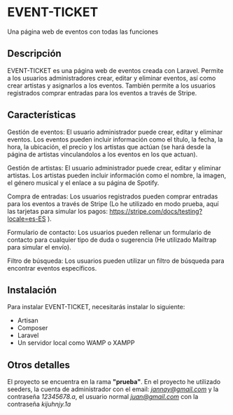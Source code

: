 # EVENT-TICKET #

Una página web de eventos con todas las funciones

## Descripción ##
EVENT-TICKET es una página web de eventos creada con Laravel. Permite a los usuarios administradores crear, editar y eliminar eventos, así como crear artistas y asignarlos a los eventos. También permite a los usuarios registrados comprar entradas para los eventos a través de Stripe.

## Características ##
Gestión de eventos: El usuario administrador puede crear, editar y eliminar eventos. Los eventos pueden incluir información como el título, la fecha, la hora, la ubicación, el precio y los artistas que actúan (se hará desde la página de artistas vinculandolos a los eventos en los que actuan).

Gestión de artistas: El usuario administrador puede crear, editar y eliminar artistas. Los artistas pueden incluir información como el nombre, la imagen, el género musical y el enlace a su página de Spotify.

Compra de entradas: Los usuarios registrados pueden comprar entradas para los eventos a través de Stripe (Lo he utilizado en modo prueba, aquí las tarjetas para simular los pagos: https://stripe.com/docs/testing?locale=es-ES ).

Formulario de contacto: Los usuarios pueden rellenar un formulario de contacto para cualquier tipo de duda o sugerencia (He utilizado Mailtrap para simular el envío).

Filtro de búsqueda: Los usuarios pueden utilizar un filtro de búsqueda para encontrar eventos específicos.

## Instalación ##
Para instalar EVENT-TICKET, necesitarás instalar lo siguiente:

- Artisan
- Composer
- Laravel
- Un servidor local como WAMP o XAMPP

## Otros detalles ##
El proyecto se encuentra en la rama **"prueba"**.
En el proyecto he utilizado seeders, la cuenta de administrador con el email: *jannay@gmail.com* y la contraseña *12345678.a*, el usuario normal *juan@gmail.com* con la contraseña *kijuhnjy.1a*
